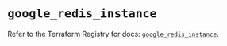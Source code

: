 # `google_redis_instance`

Refer to the Terraform Registry for docs: [`google_redis_instance`](https://registry.terraform.io/providers/hashicorp/google-beta/6.27.0/docs/resources/google_redis_instance).
